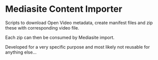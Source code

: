 # Mediasite Content Importer

Scripts to download Open Video metadata, create manifest files and zip these with corresponding video file. 

Each zip can then be consumed by Mediasite import.

Developed for a very specific purpose and most likely not reusable for anything else...